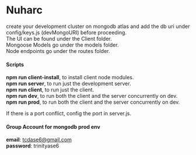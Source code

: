 # Nuharc  

create your development cluster on mongodb atlas and add the db uri under config/keys.js (devMongoURI) before proceeding.  
The UI can be found under the Client folder.  
Mongoose Models go under the models folder.  
Node endpoints go under the routes folder.  

#### Scripts
__npm run client-install__, to install client node modules.  
__npm run server__, to run just the development server.  
__npm run client__, to run just the client.  
__npm run dev__, to run both the client and the server concurrently on dev.  
__npm run prod__, to run both the client and the server concurrently on dev.  

If there is a port conflict, config the port in server.js.  

#### Group Account for mongodb prod env

__email__: tcdase6@gmail.com  
__password__: trinityase6  
